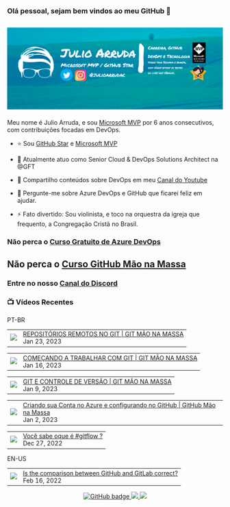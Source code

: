 ### Olá pessoal, sejam bem vindos ao meu GitHub 👋

## [![Julio Arruda Header](https://raw.githubusercontent.com/julioarruda/julioarruda/master/fundo%20github.png)](https://youtube.com/user/julioarrudac)
Meu nome é Julio Arruda, e sou [Microsoft MVP](https://mvp.microsoft.com/pt-br/PublicProfile/5002557?fullName=Julio%20%20Arruda) por 6 anos consecutivos, com contribuições focadas em DevOps.


- ⭐ Sou [GitHub Star](https://stars.github.com/profiles/julioarruda) e [Microsoft MVP](https://mvp.microsoft.com/pt-br/PublicProfile/5002557?fullName=Julio%20%20Arruda)

- 🔭 Atualmente atuo como Senior Cloud & DevOps Solutions Architect na @GFT

- 👯 Compartilho conteúdos sobre DevOps em meu [Canal do Youtube](https://youtube.com/user/julioarrudac)

- 💬 Pergunte-me sobre Azure DevOps e GitHub que ficarei feliz em ajudar.

- ⚡ Fato divertido: Sou violinista, e toco na orquestra da igreja que frequento, a Congregação Cristã no Brasil.





### Não perca o [Curso Gratuito de Azure DevOps](https://github.com/julioarruda/Curso-Azure-DevOps)

## Não perca o [Curso GitHub Mão na Massa](https://github.com/github-mao-na-massa/curso-github-mao-na-massa)

### Entre no nosso [Canal do Discord](https://discord.gg/HAr9WFYkpB)


### 📺 Vídeos Recentes

PT-BR

<!-- YOUTUBE:START --><table><tr><td><a href="https://www.youtube.com/watch?v=AukXdcB2Rt8"><img width="140px" src="https://i.ytimg.com/vi/AukXdcB2Rt8/mqdefault.jpg"></a></td>
<td><a href="https://www.youtube.com/watch?v=AukXdcB2Rt8">REPOSITÓRIOS REMOTOS NO GIT | GIT MÃO NA MASSA</a><br/>Jan 23, 2023</td></tr></table>
<table><tr><td><a href="https://www.youtube.com/watch?v=tT0fmuzvKJ4"><img width="140px" src="https://i.ytimg.com/vi/tT0fmuzvKJ4/mqdefault.jpg"></a></td>
<td><a href="https://www.youtube.com/watch?v=tT0fmuzvKJ4">COMEÇANDO A TRABALHAR COM GIT | GIT MÃO NA MASSA</a><br/>Jan 16, 2023</td></tr></table>
<table><tr><td><a href="https://www.youtube.com/watch?v=DoQ0HW0OtA0"><img width="140px" src="https://i.ytimg.com/vi/DoQ0HW0OtA0/mqdefault.jpg"></a></td>
<td><a href="https://www.youtube.com/watch?v=DoQ0HW0OtA0">GIT E CONTROLE DE VERSÃO | GIT MÃO NA MASSA</a><br/>Jan 9, 2023</td></tr></table>
<table><tr><td><a href="https://www.youtube.com/watch?v=5vvzNWIO4AE"><img width="140px" src="https://i.ytimg.com/vi/5vvzNWIO4AE/mqdefault.jpg"></a></td>
<td><a href="https://www.youtube.com/watch?v=5vvzNWIO4AE">Criando sua Conta no Azure e configurando no GitHub | GitHub Mão na Massa</a><br/>Jan 2, 2023</td></tr></table>
<table><tr><td><a href="https://www.youtube.com/watch?v=TiPGJUIBpCk"><img width="140px" src="https://i.ytimg.com/vi/TiPGJUIBpCk/mqdefault.jpg"></a></td>
<td><a href="https://www.youtube.com/watch?v=TiPGJUIBpCk">Você sabe oque é #gitflow ?</a><br/>Dec 27, 2022</td></tr></table>
<!-- YOUTUBE:END -->

EN-US
<!-- YOUTUBEEN:START --><table><tr><td><a href="https://www.youtube.com/watch?v=wHo1ftsyzNE"><img width="140px" src="https://i.ytimg.com/vi/wHo1ftsyzNE/mqdefault.jpg"></a></td>
<td><a href="https://www.youtube.com/watch?v=wHo1ftsyzNE">Is the comparison between GitHub and GitLab correct?</a><br/>Feb 16, 2022</td></tr></table>
<!-- YOUTUBEEN:END -->



<p align="center">
  <a href="https://github.com/julioarruda?tab=followers">
    <img src="https://img.shields.io/github/followers/julioarruda?label=Followers&logo=GitHub&style=for-the-badge" alt="GitHub badge" />
  </a>
  <a href="http://twitter.com/julioarrudac">
    <img src="https://img.shields.io/twitter/follow/julioarrudac?label=Twitter&logo=twitter&style=for-the-badge" />
  </a>
  <a href="http://youtube.com/c/julioarruda?sub_confirmation=1">
    <img src="https://img.shields.io/youtube/views/4BYlkYtHNus?label=YouTube&logo=YouTube&style=for-the-badge" />
  </a>
</p>

<!--
**julioarruda/julioarruda** is a ✨ _special_ ✨ repository because its `README.md` (this file) appears on your GitHub profile.

Here are some ideas to get you started:

- 🔭 I’m currently working on ...
- 🌱 I’m currently learning ...
- 👯 I’m looking to collaborate on ...
- 🤔 I’m looking for help with ...
- 💬 Ask me about ...
- 📫 How to reach me: ...
- 😄 Pronouns: ...
- ⚡ Fun fact: ...
-->
